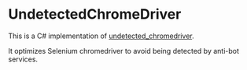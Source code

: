 # UndetectedChromeDriver  

This is a C# implementation of [undetected_chromedriver](https://github.com/ultrafunkamsterdam/undetected-chromedriver).

It optimizes Selenium chromedriver to avoid being detected by anti-bot services.